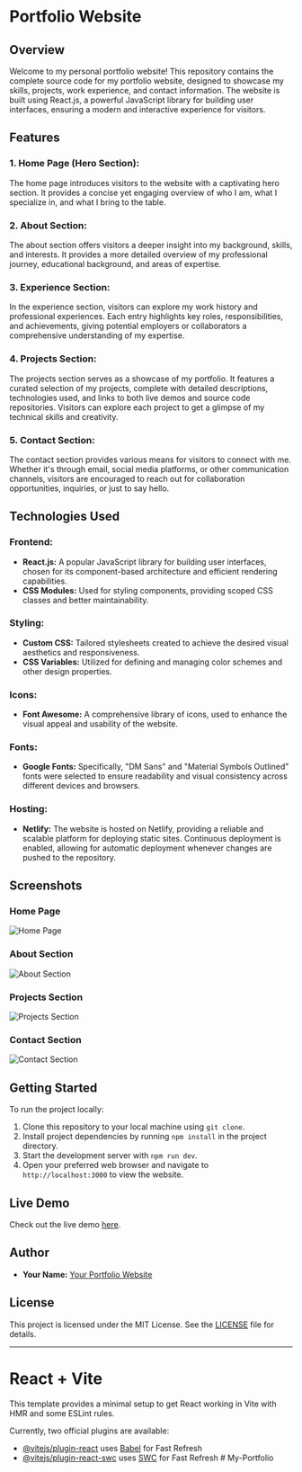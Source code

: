 # Portfolio Website

## Overview

Welcome to my personal portfolio website! This repository contains the complete source code for my portfolio website, designed to showcase my skills, projects, work experience, and contact information. The website is built using React.js, a powerful JavaScript library for building user interfaces, ensuring a modern and interactive experience for visitors.

## Features

### 1. Home Page (Hero Section):
The home page introduces visitors to the website with a captivating hero section. It provides a concise yet engaging overview of who I am, what I specialize in, and what I bring to the table.

### 2. About Section:
The about section offers visitors a deeper insight into my background, skills, and interests. It provides a more detailed overview of my professional journey, educational background, and areas of expertise.

### 3. Experience Section:
In the experience section, visitors can explore my work history and professional experiences. Each entry highlights key roles, responsibilities, and achievements, giving potential employers or collaborators a comprehensive understanding of my expertise.

### 4. Projects Section:
The projects section serves as a showcase of my portfolio. It features a curated selection of my projects, complete with detailed descriptions, technologies used, and links to both live demos and source code repositories. Visitors can explore each project to get a glimpse of my technical skills and creativity.

### 5. Contact Section:
The contact section provides various means for visitors to connect with me. Whether it's through email, social media platforms, or other communication channels, visitors are encouraged to reach out for collaboration opportunities, inquiries, or just to say hello.

## Technologies Used

### Frontend:
- **React.js:** A popular JavaScript library for building user interfaces, chosen for its component-based architecture and efficient rendering capabilities.
- **CSS Modules:** Used for styling components, providing scoped CSS classes and better maintainability.

### Styling:
- **Custom CSS:** Tailored stylesheets created to achieve the desired visual aesthetics and responsiveness.
- **CSS Variables:** Utilized for defining and managing color schemes and other design properties.

### Icons:
- **Font Awesome:** A comprehensive library of icons, used to enhance the visual appeal and usability of the website.

### Fonts:
- **Google Fonts:** Specifically, "DM Sans" and "Material Symbols Outlined" fonts were selected to ensure readability and visual consistency across different devices and browsers.

### Hosting:
- **Netlify:** The website is hosted on Netlify, providing a reliable and scalable platform for deploying static sites. Continuous deployment is enabled, allowing for automatic deployment whenever changes are pushed to the repository.

## Screenshots

### Home Page
![Home Page](/screenshots/home.png)

### About Section
![About Section](/screenshots/about.png)

### Projects Section
![Projects Section](/screenshots/projects.png)

### Contact Section
![Contact Section](/screenshots/contact.png)

## Getting Started

To run the project locally:

1. Clone this repository to your local machine using `git clone`.
2. Install project dependencies by running `npm install` in the project directory.
3. Start the development server with `npm run dev`.
4. Open your preferred web browser and navigate to `http://localhost:3000` to view the website.

## Live Demo

Check out the live demo [here](https://your-portfolio-live-demo-url.com).

## Author

- **Your Name:** [Your Portfolio Website](https://your-portfolio-url.com)

## License

This project is licensed under the MIT License. See the [LICENSE](LICENSE) file for details.

---

# React + Vite

This template provides a minimal setup to get React working in Vite with HMR and some ESLint rules.

Currently, two official plugins are available:

- [@vitejs/plugin-react](https://github.com/vitejs/vite-plugin-react/blob/main/packages/plugin-react/README.md) uses [Babel](https://babeljs.io/) for Fast Refresh
- [@vitejs/plugin-react-swc](https://github.com/vitejs/vite-plugin-react-swc) uses [SWC](https://swc.rs/) for Fast Refresh
#   M y - P o r t f o l i o 
 
 
